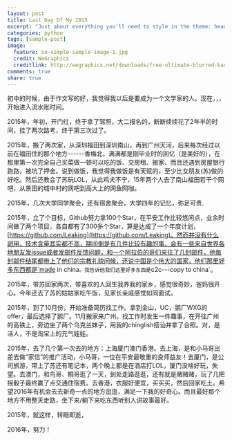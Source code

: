 ```yaml
---
layout: post
title: Last Day Of My 2015
excerpt: "Just about everything you'll need to style in the theme: headings, paragraphs, blockquotes, tables, code blocks, and more."
categories: python
tags: [sample-post]
image:
  feature: so-simple-sample-image-1.jpg
  credit: WeGraphics
  creditlink: http://wegraphics.net/downloads/free-ultimate-blurred-background-pack/
comments: true
share: true
---
```


初中的时候，由于作文写的好，我觉得我以后是要成为一个文学家的人。现在，，，开始进入流水账时间。

2015年，年初，开门红，终于拿了驾照，大二报名的，断断续续花了2年半的时间，挂了两次路考，终于第三次过了。

2015年，搬了两次家，从深圳福田到深圳南山，再到广州天河，后来每次经过以前在福田住的那个地方------香梅北，满满都是刚毕业时的回忆（是美好的），在那里第一次完全自己买菜做一顿可以吃的饭、交房租、搬家、而且还遇到房屋银行跑路，被坑了押金。说到做饭，我觉得我做饭是有天赋的，至少比女朋友(苏)做的好吃。然后还教会了苏玩LOL，从此鸡犬不宁，15年两个人去了南山福田若干个网吧，从景田的城中村的网吧到高大上的网鱼网咖。

2015年，几次大学同学聚会，还有宿舍聚会，大学四年的记忆，弥足可贵.

2015年，立了个目标，Github努力拿100个Star，在平安工作比较悠闲点，业余时间做了两个项目，各自都有了300多个Star，算是达成了一个年度计划，
[https://github.com/Leaking](https://github.com/Leaking)。然而并没有什么卵用，技术含量其实都不高，期间倒是有几件比较有趣的事，会有一些来自世界各地朋友发issue或者发邮件反馈问题，和一个阿拉伯的哥们来往了几封邮件，他每封邮件结尾都带上了他们的宗教礼貌问候，还说中国是个伟大的国家，他们那里好多东西都是`made in china`。我告诉他我们这里好多东西是`c2c---copy to china`。

2015年，带苏回家两次，带喜欢的人回生我养我的家乡，感觉很奇妙，爸妈很开心。今年还去了苏的姑姑家吃午饭，见家长亲戚感觉如同面试。

2015年，到了10月份，开始准备简历找工作。拿到金山，UC，鹅厂WXG的offer，最后选择了鹅厂。11月搬家来广州。找工作时发生一件趣事，在开往广州的高铁上，旁边坐了两个乌克兰妹子，用我的chinglish搭讪并拿了合照。对，是活人，不是淘宝上的充气娃娃。

2015年，去了几个第一次去的地方：上海厦门澳门香港。去上海，是和小马哥出差去做“家信”的推广活动，小马哥，一位在平安最敬重的良师益友！去厦门，是公司旅游，带上了苏还有笔记本，两个晚上都是在酒店打LOL，厦门没啥好玩，失望。去澳门，和鸟哥、桐哥逛了一天，到处走路逛逛，还有就是赌赌赌，玩了几把摇骰子最终赢了点交通住宿费。去香港，衣服好便宜，买买买，然后回家吃土。希望2016年有机会去去新奇一点的地方逛逛，满足一下我的好奇心。而且最好那个地方不用整天走路，坐下来/躺下来吃东西听别人讲故事最好。

2015年，就这样，转眼即逝，

2016年，努力！

